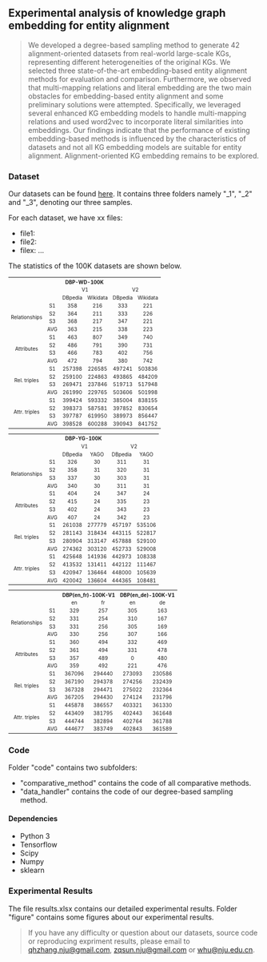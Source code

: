 ## Experimental analysis of knowledge graph embedding for entity alignment
> We developed a degree-based sampling method to generate 42 alignment-oriented datasets from real-world large-scale KGs, representing different heterogeneities of the original KGs. We selected three state-of-the-art embedding-based entity alignment methods for evaluation and comparison. Furthermore, we observed that multi-mapping relations and literal embedding are the two main obstacles for embedding-based entity alignment and some preliminary solutions were attempted. Specifically, we leveraged several enhanced KG embedding models to handle multi-mapping relations and used word2vec to incorporate literal similarities into embeddings. Our findings indicate that the performance of existing embedding-based methods is influenced by the characteristics of datasets and not all KG embedding models are suitable for entity alignment. Alignment-oriented KG embedding remains to be explored.

### Dataset
Our datasets can be found [here](https://www.dropbox.com/s/jmkumdyv6etx4hn/iswc2018-dataset.7z?dl=0). It contains three folders namely "_1", "_2" and "_3", denoting our three samples.

For each dataset, we have xx files:
* file1:
* file2:
* filex:
...

The statistics of the 100K datasets are shown below.

<table style="text-align:center;font-size:10px" align="center">
    <tr>
        <th style="text-align:center"  colspan="21">DBP-WD-100K</th>
    </tr>
    <tr>
        <td colspan="2" rowspan="2"></td>
        <td style="text-align:center" colspan="2">V1</td>
        <td style="text-align:center" colspan="2">V2</td>
    </tr>
    <tr>
        <td style="text-align:center">DBpedia</td>
        <td style="text-align:center">Wikidata</td>
        <td style="text-align:center">DBpedia</td>
        <td style="text-align:center">Wikidata</td>
    </tr>
    <tr>
	<td style="text-align:center;valign:middle" rowspan=4>Relationships</td>
	<td style="text-align:center">S1</td>
	<td style="text-align:center">358</td>
	<td style="text-align:center">216</td>
	<td style="text-align:center">333</td>
	<td style="text-align:center">221</td></tr>
<tr>
	<td style="text-align:center">S2</td>
	<td style="text-align:center">364</td>
	<td style="text-align:center">211</td>
	<td style="text-align:center">333</td>
	<td style="text-align:center">226</td></tr>
<tr>
	<td style="text-align:center">S3</td>
	<td style="text-align:center">368</td>
	<td style="text-align:center">217</td>
	<td style="text-align:center">347</td>
	<td style="text-align:center">221</td></tr>
<tr>
	<td style="text-align:center">AVG</td>
	<td style="text-align:center">363</td>
	<td style="text-align:center">215</td>
	<td style="text-align:center">338</td>
	<td style="text-align:center">223</td></tr>
<tr>
	<td style="text-align:center;valign:middle" rowspan=4>Attributes</td>
	<td style="text-align:center">S1</td>
	<td style="text-align:center">463</td>
	<td style="text-align:center">807</td>
	<td style="text-align:center">349</td>
	<td style="text-align:center">740</td></tr>
<tr>
	<td style="text-align:center">S2</td>
	<td style="text-align:center">486</td>
	<td style="text-align:center">791</td>
	<td style="text-align:center">390</td>
	<td style="text-align:center">731</td></tr>
<tr>
	<td style="text-align:center">S3</td>
	<td style="text-align:center">466</td>
	<td style="text-align:center">783</td>
	<td style="text-align:center">402</td>
	<td style="text-align:center">756</td></tr>
<tr>
	<td style="text-align:center">AVG</td>
	<td style="text-align:center">472</td>
	<td style="text-align:center">794</td>
	<td style="text-align:center">380</td>
	<td style="text-align:center">742</td></tr>
<tr>
	<td style="text-align:center;valign:middle" rowspan=4>Rel. triples</td>
	<td style="text-align:center">S1</td>
	<td style="text-align:center">257398</td>
	<td style="text-align:center">226585</td>
	<td style="text-align:center">497241</td>
	<td style="text-align:center">503836</td></tr>
<tr>
	<td style="text-align:center">S2</td>
	<td style="text-align:center">259100</td>
	<td style="text-align:center">224863</td>
	<td style="text-align:center">493865</td>
	<td style="text-align:center">484209</td></tr>
<tr>
	<td style="text-align:center">S3</td>
	<td style="text-align:center">269471</td>
	<td style="text-align:center">237846</td>
	<td style="text-align:center">519713</td>
	<td style="text-align:center">517948</td></tr>
<tr>
	<td style="text-align:center">AVG</td>
	<td style="text-align:center">261990</td>
	<td style="text-align:center">229765</td>
	<td style="text-align:center">503606</td>
	<td style="text-align:center">501998</td></tr>
<tr>
	<td style="text-align:center;valign:middle" rowspan=4>Attr. triples</td>
	<td style="text-align:center">S1</td>
	<td style="text-align:center">399424</td>
	<td style="text-align:center">593332</td>
	<td style="text-align:center">385004</td>
	<td style="text-align:center">838155</td></tr>
<tr>
	<td style="text-align:center">S2</td>
	<td style="text-align:center">398373</td>
	<td style="text-align:center">587581</td>
	<td style="text-align:center">397852</td>
	<td style="text-align:center">830654</td></tr>
<tr>
	<td style="text-align:center">S3</td>
	<td style="text-align:center">397787</td>
	<td style="text-align:center">619950</td>
	<td style="text-align:center">389973</td>
	<td style="text-align:center">856447</td></tr>
<tr>
	<td style="text-align:center">AVG</td>
	<td style="text-align:center">398528</td>
	<td style="text-align:center">600288</td>
	<td style="text-align:center">390943</td>
	<td style="text-align:center">841752</td></tr>
</table>

<table style="text-align:center;font-size:10px" align="center">
    <tr>
        <th style="text-align:center"  colspan="21">DBP-YG-100K</th>
    </tr>
    <tr>
        <td colspan="2" rowspan="2"></td>
        <td style="text-align:center" colspan="2">V1</td>
        <td style="text-align:center" colspan="2">V2</td>
    </tr>
    <tr>
        <td style="text-align:center">DBpedia</td>
        <td style="text-align:center">YAGO</td>
        <td style="text-align:center">DBpedia</td>
        <td style="text-align:center">YAGO</td>
    </tr>
    <tr>
	<td style="text-align:center;valign:middle" rowspan=4>Relationships</td>
	<td style="text-align:center">S1</td>
	<td style="text-align:center">326</td>
	<td style="text-align:center">30</td>
	<td style="text-align:center">311</td>
	<td style="text-align:center">31</td></tr>
<tr>
	<td style="text-align:center">S2</td>
	<td style="text-align:center">358</td>
	<td style="text-align:center">31</td>
	<td style="text-align:center">320</td>
	<td style="text-align:center">31</td></tr>
<tr>
	<td style="text-align:center">S3</td>
	<td style="text-align:center">337</td>
	<td style="text-align:center">30</td>
	<td style="text-align:center">303</td>
	<td style="text-align:center">31</td></tr>
<tr>
	<td style="text-align:center">AVG</td>
	<td style="text-align:center">340</td>
	<td style="text-align:center">30</td>
	<td style="text-align:center">311</td>
	<td style="text-align:center">31</td></tr>
<tr>
	<td style="text-align:center;valign:middle" rowspan=4>Attributes</td>
	<td style="text-align:center">S1</td>
	<td style="text-align:center">404</td>
	<td style="text-align:center">24</td>
	<td style="text-align:center">347</td>
	<td style="text-align:center">24</td></tr>
<tr>
	<td style="text-align:center">S2</td>
	<td style="text-align:center">415</td>
	<td style="text-align:center">24</td>
	<td style="text-align:center">335</td>
	<td style="text-align:center">23</td></tr>
<tr>
	<td style="text-align:center">S3</td>
	<td style="text-align:center">402</td>
	<td style="text-align:center">24</td>
	<td style="text-align:center">343</td>
	<td style="text-align:center">23</td></tr>
<tr>
	<td style="text-align:center">AVG</td>
	<td style="text-align:center">407</td>
	<td style="text-align:center">24</td>
	<td style="text-align:center">342</td>
	<td style="text-align:center">23</td></tr>
<tr>
	<td style="text-align:center;valign:middle" rowspan=4>Rel. triples</td>
	<td style="text-align:center">S1</td>
	<td style="text-align:center">261038</td>
	<td style="text-align:center">277779</td>
	<td style="text-align:center">457197</td>
	<td style="text-align:center">535106</td></tr>
<tr>
	<td style="text-align:center">S2</td>
	<td style="text-align:center">281143</td>
	<td style="text-align:center">318434</td>
	<td style="text-align:center">443115</td>
	<td style="text-align:center">522817</td></tr>
<tr>
	<td style="text-align:center">S3</td>
	<td style="text-align:center">280904</td>
	<td style="text-align:center">313147</td>
	<td style="text-align:center">457888</td>
	<td style="text-align:center">529100</td></tr>
<tr>
	<td style="text-align:center">AVG</td>
	<td style="text-align:center">274362</td>
	<td style="text-align:center">303120</td>
	<td style="text-align:center">452733</td>
	<td style="text-align:center">529008</td></tr>
<tr>
	<td style="text-align:center;valign:middle" rowspan=4>Attr. triples</td>
	<td style="text-align:center">S1</td>
	<td style="text-align:center">425648</td>
	<td style="text-align:center">141936</td>
	<td style="text-align:center">442973</td>
	<td style="text-align:center">108338</td></tr>
<tr>
	<td style="text-align:center">S2</td>
	<td style="text-align:center">413532</td>
	<td style="text-align:center">131411</td>
	<td style="text-align:center">442122</td>
	<td style="text-align:center">111467</td></tr>
<tr>
	<td style="text-align:center">S3</td>
	<td style="text-align:center">420947</td>
	<td style="text-align:center">136464</td>
	<td style="text-align:center">448000</td>
	<td style="text-align:center">105639</td></tr>
<tr>
	<td style="text-align:center">AVG</td>
	<td style="text-align:center">420042</td>
	<td style="text-align:center">136604</td>
	<td style="text-align:center">444365</td>
	<td style="text-align:center">108481</td></tr>
</table>

<table style="text-align:center;font-size:10px" align="center">
    <tr>
        <td colspan="2" rowspan="2"></td>
        <th style="text-align:center" colspan="2">DBP(en_fr)-100K-V1</th>
        <th style="text-align:center" colspan="2">DBP(en_de)-100K-V1</th>
    </tr>
    <tr>
        <td style="text-align:center">en</td>
        <td style="text-align:center">fr</td>
        <td style="text-align:center">en</td>
        <td style="text-align:center">de</td>
    </tr>
    <tr>
	<td style="text-align:center;valign:middle" rowspan=4>Relationships</td>
	<td style="text-align:center">S1</td>
	<td style="text-align:center">329</td>
	<td style="text-align:center">257</td>
	<td style="text-align:center">305</td>
	<td style="text-align:center">163</td></tr>
<tr>
	<td style="text-align:center">S2</td>
	<td style="text-align:center">331</td>
	<td style="text-align:center">254</td>
	<td style="text-align:center">310</td>
	<td style="text-align:center">167</td></tr>
<tr>
	<td style="text-align:center">S3</td>
	<td style="text-align:center">331</td>
	<td style="text-align:center">256</td>
	<td style="text-align:center">305</td>
	<td style="text-align:center">169</td></tr>
<tr>
	<td style="text-align:center">AVG</td>
	<td style="text-align:center">330</td>
	<td style="text-align:center">256</td>
	<td style="text-align:center">307</td>
	<td style="text-align:center">166</td></tr>
<tr>
	<td style="text-align:center;valign:middle" rowspan=4>Attributes</td>
	<td style="text-align:center">S1</td>
	<td style="text-align:center">360</td>
	<td style="text-align:center">494</td>
	<td style="text-align:center">332</td>
	<td style="text-align:center">469</td></tr>
<tr>
	<td style="text-align:center">S2</td>
	<td style="text-align:center">361</td>
	<td style="text-align:center">494</td>
	<td style="text-align:center">331</td>
	<td style="text-align:center">478</td></tr>
<tr>
	<td style="text-align:center">S3</td>
	<td style="text-align:center">357</td>
	<td style="text-align:center">489</td>
	<td style="text-align:center">0</td>
	<td style="text-align:center">480</td></tr>
<tr>
	<td style="text-align:center">AVG</td>
	<td style="text-align:center">359</td>
	<td style="text-align:center">492</td>
	<td style="text-align:center">221</td>
	<td style="text-align:center">476</td></tr>
<tr>
	<td style="text-align:center;valign:middle" rowspan=4>Rel. triples</td>
	<td style="text-align:center">S1</td>
	<td style="text-align:center">367096</td>
	<td style="text-align:center">294440</td>
	<td style="text-align:center">273093</td>
	<td style="text-align:center">230586</td></tr>
<tr>
	<td style="text-align:center">S2</td>
	<td style="text-align:center">367190</td>
	<td style="text-align:center">294378</td>
	<td style="text-align:center">274256</td>
	<td style="text-align:center">232439</td></tr>
<tr>
	<td style="text-align:center">S3</td>
	<td style="text-align:center">367328</td>
	<td style="text-align:center">294471</td>
	<td style="text-align:center">275022</td>
	<td style="text-align:center">232364</td></tr>
<tr>
	<td style="text-align:center">AVG</td>
	<td style="text-align:center">367205</td>
	<td style="text-align:center">294430</td>
	<td style="text-align:center">274124</td>
	<td style="text-align:center">231796</td></tr>
<tr>
	<td style="text-align:center;valign:middle" rowspan=4>Attr. triples</td>
	<td style="text-align:center">S1</td>
	<td style="text-align:center">445878</td>
	<td style="text-align:center">386557</td>
	<td style="text-align:center">403321</td>
	<td style="text-align:center">361330</td></tr>
<tr>
	<td style="text-align:center">S2</td>
	<td style="text-align:center">443409</td>
	<td style="text-align:center">381795</td>
	<td style="text-align:center">402443</td>
	<td style="text-align:center">361648</td></tr>
<tr>
	<td style="text-align:center">S3</td>
	<td style="text-align:center">444744</td>
	<td style="text-align:center">382894</td>
	<td style="text-align:center">402764</td>
	<td style="text-align:center">361788</td></tr>
<tr>
	<td style="text-align:center">AVG</td>
	<td style="text-align:center">444677</td>
	<td style="text-align:center">383749</td>
	<td style="text-align:center">402843</td>
	<td style="text-align:center">361589</td></tr>
</table>

### Code

Folder "code" contains two subfolders: 
* "comparative_method" contains the code of all comparative methods.
* "data_handler" contains the code of our degree-based sampling method.

#### Dependencies
* Python 3
* Tensorflow
* Scipy
* Numpy
* sklearn

### Experimental Results
The file results.xlsx contains our detailed experimental results. 
Folder "figure" contains some figures about our experimental results.

> If you have any difficulty or question about our datasets, source code or reproducing expriment results, please email to qhzhang.nju@gmail.com, zqsun.nju@gmail.com or whu@nju.edu.cn.


